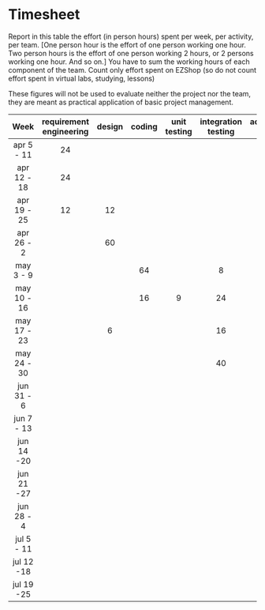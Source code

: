 # Timesheet

Report in this table the effort (in person hours) spent per week, per activity, per team. 
[One person hour is the effort of one person working one hour.
Two person hours is the effort of one person working 2 hours, or 2 persons working one hour. And so on.]
You have to sum the working hours of each component of the team.
Count only effort spent on EZShop (so do not count effort spent in virtual labs, studying, lessons)

These figures will not be used to evaluate neither the project nor the team, they are meant as practical application of basic project management.

| Week        | requirement engineering | design | coding | unit testing | integration testing | acceptance testing | management | git maven |
|:-----------:|:-----------------------:|:------:|:------:|:------------:|:-------------------:|:------------------:|:----------:|:---------:|
| apr 5 - 11  |           24            |        |        |              |                     |                    |     2      |           |
| apr 12 - 18 |           24            |        |        |              |                     |                    |            |     1     |
| apr 19 - 25 |           12            |   12   |        |              |                     |                    |     1      |           |
| apr 26 - 2  |                         |   60   |        |              |                     |                    |            |     1     |
| may 3 - 9   |                         |        |   64   |              |           8         |                    |            |           |
| may 10 - 16 |                         |        |   16   |       9      |          24         |                    |     1      |     1     |
| may 17 - 23 |                         |    6   |        |              |          16         |                    |            |           |
| may 24 - 30 |                         |        |        |              |          40         |                    |     2      |     1     |
| jun 31 - 6  |                         |        |        |              |                     |                    |            |           |
| jun 7 - 13  |                         |        |        |              |                     |                    |            |           |
| jun 14 -20  |                         |        |        |              |                     |                    |            |           |
| jun 21 -27  |                         |        |        |              |                     |                    |            |           |
| jun 28 - 4  |                         |        |        |              |                     |                    |            |           |
| jul 5 - 11  |                         |        |        |              |                     |                    |            |           |
| jul 12 -18  |                         |        |        |              |                     |                    |            |           |
| jul 19 -25  |                         |        |        |              |                     |                    |            |           |
